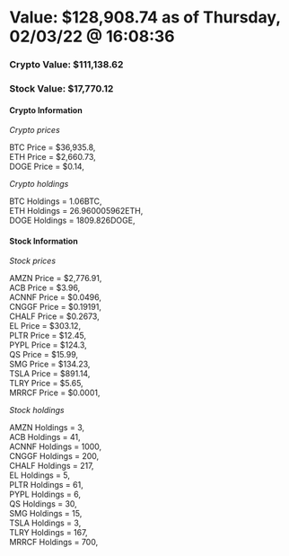 # Value: $128,908.74 as of Thursday, 02/03/22 @ 16:08:36 

### Crypto Value: $111,138.62

### Stock Value: $17,770.12

#### Crypto Information 
*Crypto prices* 

BTC Price = $36,935.8,  
ETH Price = $2,660.73,  
DOGE Price = $0.14,  


*Crypto holdings* 

BTC Holdings = 1.06BTC,  
ETH Holdings = 26.960005962ETH,  
DOGE Holdings = 1809.826DOGE,  


#### Stock Information 

*Stock prices* 

AMZN Price = $2,776.91,  
ACB Price = $3.96,  
ACNNF Price = $0.0496,  
CNGGF Price = $0.19191,  
CHALF Price = $0.2673,  
EL Price = $303.12,  
PLTR Price = $12.45,  
PYPL Price = $124.3,  
QS Price = $15.99,  
SMG Price = $134.23,  
TSLA Price = $891.14,  
TLRY Price = $5.65,  
MRRCF Price = $0.0001,  


*Stock holdings* 

AMZN Holdings = 3,  
ACB Holdings = 41,  
ACNNF Holdings = 1000,  
CNGGF Holdings = 200,  
CHALF Holdings = 217,  
EL Holdings = 5,  
PLTR Holdings = 61,  
PYPL Holdings = 6,  
QS Holdings = 30,  
SMG Holdings = 15,  
TSLA Holdings = 3,  
TLRY Holdings = 167,  
MRRCF Holdings = 700,  


